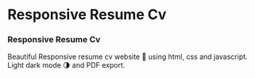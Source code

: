 # Responsive Resume Cv

### Responsive Resume Cv

Beautiful Responsive resume cv website 📄 using html, css and javascript. Light dark mode 🌗 and PDF export.
